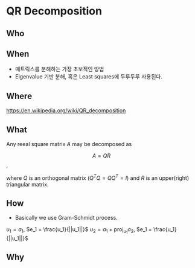
# QR Decomposition 

## Who 
## When 

* 매트릭스를 분해하는 가장 초보적인 방법 
* Eigenvalue 기반 분해, 혹은 Least squares에 두루두루 사용된다. 

## Where 

https://en.wikipedia.org/wiki/QR_decomposition

## What 

Any reeal square matrix $A$ may be decomposed as 

$$ A = QR $$, 

where $Q$ is an orthogonal matrix ($Q^T Q = Q Q^T = I$) and $R$ is an upper(right) triangular matrix. 

## How 

* Basically we use Gram-Schmidt process.

$u_1 = a_1$, $e_1 = \frac{u_1}{||u_1||}$
$u_2 = a_1 + \text{proj}_{u_1} a_2$, $e_1 = \frac{u_1}{||u_1||}$



## Why 
<!--stackedit_data:
eyJoaXN0b3J5IjpbLTgyMTA4MjIwNywtODYwOTg0ODAxLC0xMz
QyMDE3NTk5XX0=
-->